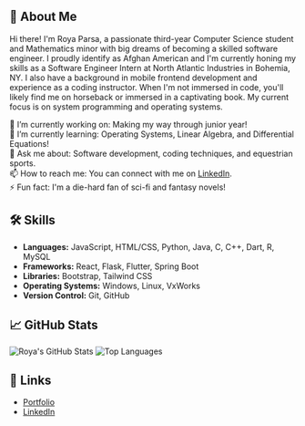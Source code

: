 ## 🚀 About Me

Hi there! I'm Roya Parsa, a passionate third-year Computer Science student and Mathematics minor with big dreams of becoming a skilled software engineer. I proudly identify as Afghan American and I'm currently honing my skills as a Software Engineer Intern at North Atlantic Industries in Bohemia, NY. I also have a background in mobile frontend development and experience as a coding instructor. When I'm not immersed in code, you'll likely find me on horseback or immersed in a captivating book. My current focus is on system programming and operating systems.

🔭 I’m currently working on: Making my way through junior year!  
🌱 I’m currently learning: Operating Systems, Linear Algebra, and Differential Equations!  
💬 Ask me about: Software development, coding techniques, and equestrian sports.  
📫 How to reach me: You can connect with me on [LinkedIn](https://www.linkedin.com/in/roya-parsa-715b42234/).  
⚡ Fun fact: I'm a die-hard fan of sci-fi and fantasy novels!  

## 🛠 Skills

- **Languages:** JavaScript, HTML/CSS, Python, Java, C, C++, Dart, R, MySQL
- **Frameworks:** React, Flask, Flutter, Spring Boot
- **Libraries:** Bootstrap, Tailwind CSS
- **Operating Systems:** Windows, Linux, VxWorks
- **Version Control:** Git, GitHub

## 📈 GitHub Stats

![Roya's GitHub Stats](https://github-readme-stats.vercel.app/api?username=rparsa49&show_icons=true&theme=dark)
![Top Languages](https://github-readme-stats.vercel.app/api/top-langs/?username=rparsa49&layout=compact&theme=dark)

## 🔗 Links

- [Portfolio](https://royaparsa.dev)
- [LinkedIn](https://www.linkedin.com/in/roya-parsa-715b42234/)
